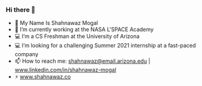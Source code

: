 ### Hi there 👋

- 👨 My Name Is Shahnawaz Mogal
- 🔭 I’m currently working at the NASA L'SPACE Academy
- 💻 I’m a CS Freshman at the University of Arizona
- 💻 I’m looking for a challenging Summer 2021 internship at a fast-paced company 
- 📫 How to reach me: shahnawaz@email.arizona.edu | www.linkedin.com/in/shahnawaz-mogal
- ⚡ www.shahnawaz.co
